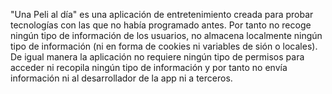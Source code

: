 "Una Peli al día" es una aplicación de entretenimiento creada para probar tecnologías con las que no había programado antes.
Por tanto no recoge ningún tipo de información de los usuarios, no almacena localmente ningún tipo de información (ni en forma de cookies ni variables de sión o locales).
De igual manera la aplicación no requiere ningún tipo de permisos para acceder ni recopila ningún tipo de información y por tanto no envía información ni al desarrollador de la app ni a terceros.